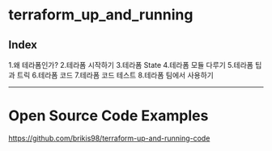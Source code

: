 # terraform_up_and_running

## Index

1.왜 테라폼인가?
2.테라폼 시작하기
3.테라폼 State
4.테라폼 모듈 다루기
5.테라폼 팁과 트릭
6.테라폼 코드
7.테라폼 코드 테스트
8.테라폼 팀에서 사용하기

---

# Open Source Code Examples

https://github.com/brikis98/terraform-up-and-running-code

